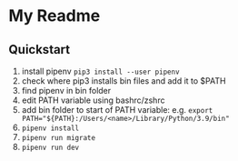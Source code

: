 # My Readme

## Quickstart

1. install pipenv `pip3 install --user pipenv`
2. check where pip3 installs bin files and add it to $PATH
  1. find pipenv in bin folder
  2. edit PATH variable using bashrc/zshrc 
  3. add bin folder to start of PATH variable: e.g. `export PATH="${PATH}:/Users/<name>/Library/Python/3.9/bin"`
3. `pipenv install`
4. `pipenv run migrate`
5. `pipenv run dev`